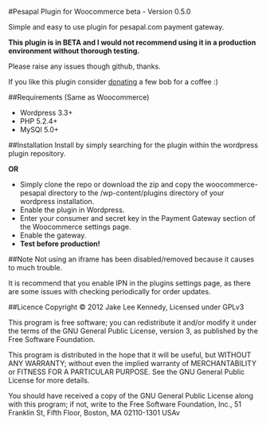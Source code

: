 #Pesapal Plugin for Woocommerce beta - Version 0.5.0

Simple and easy to use plugin for pesapal.com payment gateway.

**This plugin is in BETA and I would not recommend using it in a production environment without thorough testing.**

Please raise any issues though github, thanks.

If you like this plugin consider [donating](http://jakeii.github.com/woocommerce-pesapal) a few bob for a coffee :)

##Requirements
(Same as Woocommerce)
* Wordpress 3.3+
* PHP 5.2.4+
* MySQl 5.0+

##Installation
Install by simply searching for the plugin within the wordpress plugin repository.

**OR**

* Simply clone the repo or download the zip and copy the woocommerce-pesapal directory to the /wp-content/plugins directory of your wordpress installation.
* Enable the plugin in Wordpress.
* Enter your consumer and secret key in the Payment Gateway section of the Woocommerce settings page.
* Enable the gateway.
* **Test before production!**

##Note
Not using an iframe has been disabled/removed because it causes to much trouble.

It is recommend that you enable IPN in the plugins settings page, as there are some issues with checking periodically for order updates.

##Licence
Copyright &copy; 2012 Jake Lee Kennedy, Licensed under GPLv3

This program is free software; you can redistribute it and/or modify
it under the terms of the GNU General Public License, version 3, as
published by the Free Software Foundation.

This program is distributed in the hope that it will be useful,
but WITHOUT ANY WARRANTY; without even the implied warranty of
MERCHANTABILITY or FITNESS FOR A PARTICULAR PURPOSE.  See the
GNU General Public License for more details.

You should have received a copy of the GNU General Public License
along with this program; if not, write to the Free Software
Foundation, Inc., 51 Franklin St, Fifth Floor, Boston, MA  02110-1301  USAv